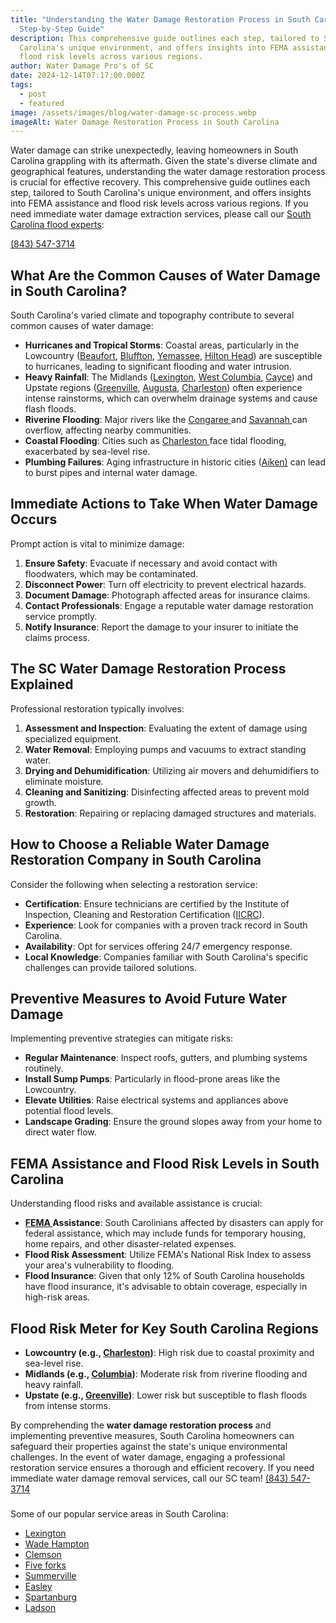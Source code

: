 ```yaml
---
title: "Understanding the Water Damage Restoration Process in South Carolina: A
  Step-by-Step Guide"
description: This comprehensive guide outlines each step, tailored to South
  Carolina's unique environment, and offers insights into FEMA assistance and
  flood risk levels across various regions.
author: Water Damage Pro's of SC
date: 2024-12-14T07:17:00.000Z
tags:
  - post
  - featured
image: /assets/images/blog/water-damage-sc-process.webp
imageAlt: Water Damage Restoration Process in South Carolina
---
```

Water damage can strike unexpectedly, leaving homeowners in South Carolina grappling with its aftermath. Given the state's diverse climate and geographical features, understanding the water damage restoration process is crucial for effective recovery. This comprehensive guide outlines each step, tailored to South Carolina's unique environment, and offers insights into FEMA assistance and flood risk levels across various regions. If you need immediate water damage extraction services, please call our [South Carolina flood experts](https://waterdamagesc.com/):

[(843) 547-3714](tel:8435473714)

## What Are the Common Causes of Water Damage in South Carolina?

South Carolina's varied climate and topography contribute to several common causes of water damage:

* **Hurricanes and Tropical Storms**: Coastal areas, particularly in the Lowcountry ([Beaufort](https://waterdamagesc.com/beaufort-sc/), [Bluffton](https://waterdamagesc.com/bluffton-sc/), [Yemassee](https://waterdamagesc.com/yemassee-sc/), [Hilton Head](https://waterdamagesc.com/hilton-head-sc/)) are susceptible to hurricanes, leading to significant flooding and water intrusion.
* **Heavy Rainfall**: The Midlands ([Lexington](https://waterdamagesc.com/lexington-sc/), [West Columbia](https://waterdamagesc.com/west-columbia-sc/), [Cayce](https://waterdamagesc.com/cayce-sc/)) and Upstate regions ([Greenville](https://waterdamagesc.com/), [Augusta](https://waterdamagesc.com/north-augusta-sc/), [Charleston](https://waterdamagesc.com/north-charleston-sc/)) often experience intense rainstorms, which can overwhelm drainage systems and cause flash floods.
* **Riverine Flooding**: Major rivers like the [Congaree ](https://en.wikipedia.org/wiki/Congaree_River)and [Savannah ](https://en.wikipedia.org/wiki/Savannah_River)can overflow, affecting nearby communities.
* **Coastal Flooding**: Cities such as [Charleston ](https://waterdamagesc.com/north-charleston-sc/)face tidal flooding, exacerbated by sea-level rise.
* **Plumbing Failures**: Aging infrastructure in historic cities ([Aiken)](https://waterdamagesc.com/aiken-sc/) can lead to burst pipes and internal water damage.

## Immediate Actions to Take When Water Damage Occurs

Prompt action is vital to minimize damage:

1. **Ensure Safety**: Evacuate if necessary and avoid contact with floodwaters, which may be contaminated.
2. **Disconnect Power**: Turn off electricity to prevent electrical hazards.
3. **Document Damage**: Photograph affected areas for insurance claims.
4. **Contact Professionals**: Engage a reputable water damage restoration service promptly.
5. **Notify Insurance**: Report the damage to your insurer to initiate the claims process.

## The SC Water Damage Restoration Process Explained

Professional restoration typically involves:

1. **Assessment and Inspection**: Evaluating the extent of damage using specialized equipment.
2. **Water Removal**: Employing pumps and vacuums to extract standing water.
3. **Drying and Dehumidification**: Utilizing air movers and dehumidifiers to eliminate moisture.
4. **Cleaning and Sanitizing**: Disinfecting affected areas to prevent mold growth.
5. **Restoration**: Repairing or replacing damaged structures and materials.

## How to Choose a Reliable Water Damage Restoration Company in South Carolina

Consider the following when selecting a restoration service:

* **Certification**: Ensure technicians are certified by the Institute of Inspection, Cleaning and Restoration Certification ([IICRC](https://iicrc.org/)).
* **Experience**: Look for companies with a proven track record in South Carolina.
* **Availability**: Opt for services offering 24/7 emergency response.
* **Local Knowledge**: Companies familiar with South Carolina's specific challenges can provide tailored solutions.

## Preventive Measures to Avoid Future Water Damage

Implementing preventive strategies can mitigate risks:

* **Regular Maintenance**: Inspect roofs, gutters, and plumbing systems routinely.
* **Install Sump Pumps**: Particularly in flood-prone areas like the Lowcountry.
* **Elevate Utilities**: Raise electrical systems and appliances above potential flood levels.
* **Landscape Grading**: Ensure the ground slopes away from your home to direct water flow.

## FEMA Assistance and Flood Risk Levels in South Carolina

Understanding flood risks and available assistance is crucial:

* **[FEMA ](https://www.fema.gov/assistance/individual)Assistance**: South Carolinians affected by disasters can apply for federal assistance, which may include funds for temporary housing, home repairs, and other disaster-related expenses. 
* **Flood Risk Assessment**: Utilize FEMA's National Risk Index to assess your area's vulnerability to flooding. 
* **Flood Insurance**: Given that only 12% of South Carolina households have flood insurance, it's advisable to obtain coverage, especially in high-risk areas. 

## Flood Risk Meter for Key South Carolina Regions

* **Lowcountry (e.g., [Charleston](https://waterdamagesc.com/north-charleston-sc/))**: High risk due to coastal proximity and sea-level rise.
* **Midlands (e.g., [Columbia](https://waterdamagesc.com/west-columbia-sc/))**: Moderate risk from riverine flooding and heavy rainfall.
* **Upstate (e.g., [Greenville](https://waterdamagesc.com/))**: Lower risk but susceptible to flash floods from intense storms.

By comprehending the **water damage restoration process** and implementing preventive measures, South Carolina homeowners can safeguard their properties against the state's unique environmental challenges. In the event of water damage, engaging a professional restoration service ensures a thorough and efficient recovery. If you need immediate water damage removal services, call our SC team! 
[(843) 547-3714](<>)

### 
Some of our popular service areas in South Carolina:

* [Lexington ](https://waterdamagesc.com/lexington-sc/)
* [Wade Hampton ](https://waterdamagesc.com/wade-hampton-sc/)
* [Clemson](https://waterdamagesc.com/clemson-sc/)
* [Five forks](https://waterdamagesc.com/five-forks-sc/) 
* [Summerville ](https://waterdamagesc.com/summerville-sc/)
* [Easley](https://waterdamagesc.com/easley-sc/)
* [Spartanburg](https://waterdamagesc.com/spartanburg-sc/) 
* [Ladson](https://waterdamagesc.com/ladson-sc/) 
  [](tel:8435473714)[](tel:8435473714)
